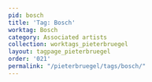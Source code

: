 ```yaml
---
pid: bosch
title: 'Tag: Bosch'
worktag: Bosch
category: Associated artists
collection: worktags_pieterbruegel
layout: tagpage_pieterbruegel
order: '021'
permalink: "/pieterbruegel/tags/bosch/"
---
```

